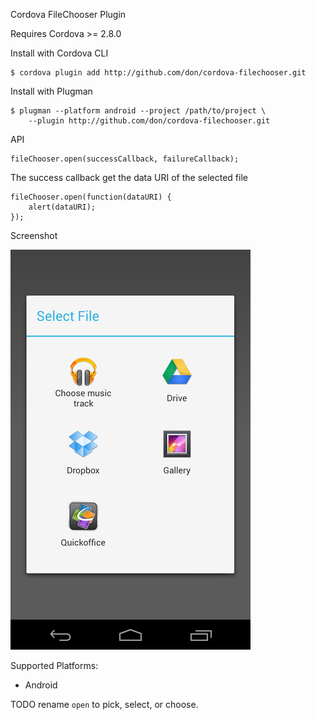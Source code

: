 Cordova FileChooser Plugin

Requires Cordova >= 2.8.0

Install with Cordova CLI
	
	$ cordova plugin add http://github.com/don/cordova-filechooser.git

Install with Plugman 

	$ plugman --platform android --project /path/to/project \ 
		--plugin http://github.com/don/cordova-filechooser.git

API

	fileChooser.open(successCallback, failureCallback);

The success callback get the data URI of the selected file

	fileChooser.open(function(dataURI) {
		alert(dataURI);
	});
	
Screenshot

![Screenshot](filechooser.png "Screenshot")

Supported Platforms:
- Android

TODO rename `open` to pick, select, or choose.
